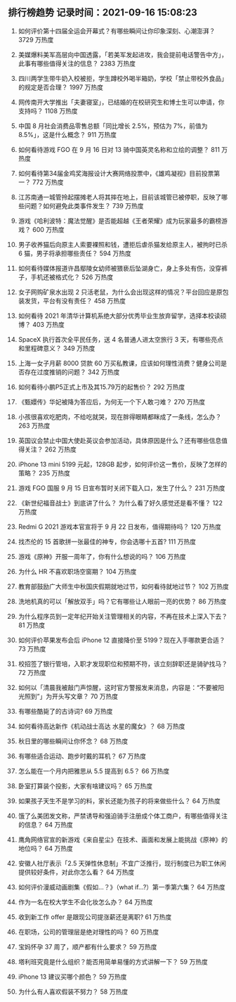 
## 排行榜趋势 记录时间：2021-09-16 15:08:23
  
  1. 如何评价第十四届全运会开幕式？有哪些瞬间让你印象深刻、心潮澎湃？ 3729 万热度
    
  2. 美媒爆料美军高层向中国透露，「若美军发起进攻，我会提前电话警告中方」，此事有哪些值得关注的信息？ 2383 万热度
    
  3. 四川两学生带牛奶入校被拒，学生蹲校外喝半箱奶，学校「禁止带校外食品」的规定是否合理？ 1997 万热度
    
  4. 网传南开大学推出「夫妻寝室」，已结婚的在校研究生和博士生可以申请，你支持吗？ 1108 万热度
    
  5. 中国 8 月社会消费品零售总额「同比增长 2.5%，预估为 7%，前值为 8.5%」，这是什么概念？ 911 万热度
    
  6. 如何看待游戏 FGO 在 9 月 16 日对 13 骑中国英灵名称和立绘的调整？ 811 万热度
    
  7. 如何看待第34届金鸡奖海报设计大赛网络投票中，《雄鸡凝视》目前投票第一？ 772 万热度
    
  8. 江苏南通一城管拎起摆摊老人将其摔在地上，目前该城管已被停职，反映了哪些问题？如何避免此类事件发生？ 739 万热度
    
  9. 游戏《哈利波特：魔法觉醒》是否能超越《王者荣耀》成为玩家最多的霸榜游戏？ 600 万热度
    
  10. 男子收养猫后向原主人索要裸照和钱，遭拒后虐杀猫发给原主人，被拘时已杀 6 猫，男子将承担哪些责任？ 594 万热度
    
  11. 如何看待媒体报道许昌鄢陵女幼师被猥亵后坠湖身亡，身上多处有伤，没穿裤子，手机还被格式化？ 526 万热度
    
  12. 女子网购矿泉水出现 2 只活老鼠，为什么会出现这样的情况？平台回应是原包装发货，平台有没有责任？ 458 万热度
    
  13. 如何看待 2021 年清华计算机系绝大部分优秀毕业生放弃留学，选择本校读硕博？ 403 万热度
    
  14. SpaceX 执行首次全平民任务，送 4 名普通人进太空旅行 3 天，有哪些亮点和里程碑意义？ 349 万热度
    
  15. 上海一女子月薪 8000 贷款 60 万买私教课，应该如何理性消费？健身公司是否存在过度推销的问题？ 342 万热度
    
  16. 如何看待小鹏P5正式上市及其15.79万的起售价？ 292 万热度
    
  17. 《甄嬛传》华妃被降为答应后，为何无一个下人敢刁难？ 270 万热度
    
  18. 小孩很喜欢吃肥肉，不给吃就哭，现在胖得眼睛都眯成了一条线，怎么办？ 263 万热度
    
  19. 英国议会禁止中国大使赴英议会参加活动，具体原因是什么？还有哪些信息值得关注？ 262 万热度
    
  20. iPhone 13 mini 5199 元起，128GB 起步，如何评价这一售价，反映了怎样的策略？ 235 万热度
    
  21. 游戏 FGO 国服 9 月 15 日宣布暂时关闭下载入口，发生了什么？ 231 万热度
    
  22. 《新世纪福音战士》到底讲了什么？ 为什么看了好久感觉还是看不懂？ 122 万热度
    
  23. Redmi G 2021 游戏本官宣将于 9 月 22 日发布，值得期待吗？ 120 万热度
    
  24. 找杰伦的 15 首歌拼一张最佳的神专，你会选哪十五首? 111 万热度
    
  25. 游戏《原神》开服一周年了，你有什么想说的吗？ 106 万热度
    
  26. 为什么 HR 不喜欢职场空窗期？ 104 万热度
    
  27. 教育部鼓励广大师生中秋国庆假期就地过节，如何看待就地过节？ 102 万热度
    
  28. 洗地机真的可以「解放双手」吗？它有哪些让人眼前一亮的优势？ 86 万热度
    
  29. 为什么程序员到一定年纪开始关注管理相关的内容，不再在技术上深入下去？ 81 万热度
    
  30. 如何评价苹果发布会后 iPhone 12 直接降价至 5199？现在入手哪款更合适？ 73 万热度
    
  31. 校招签了银行管培，入职才发现职位和预期不符，该立刻辞职还是骑驴找马？ 72 万热度
    
  32. 如何以「清晨我被敲门声惊醒，这时官方警报发来消息，内容是：“不要被阳光照到”」为开头写文章？ 70 万热度
    
  33. 有哪些酷毙了的古诗词? 69 万热度
    
  34. 如何看待高达新作《机动战士高达 水星的魔女》？ 68 万热度
    
  35. 秋日里的哪些瞬间让你怀念？ 68 万热度
    
  36. 有哪些适合运动、跑步时戴的耳机？ 67 万热度
    
  37. 怎么能在一个月内把雅思从 5.5 提高到 6.5？ 66 万热度
    
  38. 卧室打算装个投影，大家有啥建议吗？ 65 万热度
    
  39. 如果孩子天生不是学习的料，家长还能为孩子的将来做些什么？ 64 万热度
    
  40. 饿了么美团发文称，严禁诱导和强迫骑手注册成个体工商户，有哪些值得关注的信息？ 64 万热度
    
  41. 鹰角网络官宣的新游戏《来自星尘》在技术、画面和发展上能挑战《原神》的地位吗？ 64 万热度
    
  42. 安徽人社厅表示「2.5 天弹性休息制」不宜广泛推行，现行制度已为职工休闲提供较好条件，对此你怎么看？ 64 万热度
    
  43. 如何评价漫威动画剧集《假如…？》（what if...?）第一季第六集？ 64 万热度
    
  44. 作为一名在校大学生不会化妆怎么办？ 64 万热度
    
  45. 收到新工作 offer 是跟现公司提涨薪还是离职? 61 万热度
    
  46. 在职场，公司的管理层是绝对理性的吗？ 60 万热度
    
  47. 宝妈怀孕 37 周了，顺产都有什么要求？ 59 万热度
    
  48. 塔利班究竟是什么组织？能否用简单易懂的方式讲解一下？ 59 万热度
    
  49. iPhone 13 建议买哪个颜色？ 59 万热度
    
  50. 为什么有人喜欢假装不努力？ 58 万热度
    